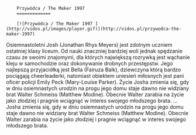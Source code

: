 
        Przywódca / The Maker 1997 
        =============
        
        [![Przywódca / The Maker 1997 ](http://vidos.pl/images/player.gif)](http://vidos.pl/przywodca-the-maker-1997)
        
        
 Osiemnastoletni Josh (Jonathan Rhys Meyers) jest zdolnym uczniem ostatniej klasy liceum. Od nauki znaczniej bardziej woli jednak spędzanie czasu ze swoimi znajomymi, dla których największą rozrywką jest wąchanie kleju w samochodzie oraz dokonywanie drobnych przestępstw. Jego najlepszą przyjaciółką jest Bella (Fairuza Balk), dziewczyna którą bardzo pociągają cheerleaderki, natomiast obiektem uniesień miłosnych jest pani oficer policji Emily Peck (Mary-Louise Parker). Życie Josha zmienia się, gdy w dniu osiemnastych urodzin na progu jego domu staje dawno nie widziany brat Walter Schmeiss (Matthew Modine). Obecnie Walter zarabia na życie jako złodziej i pragnie wciągnąć w interes swojego młodszego brata.   ... Josha zmienia się, gdy w dniu osiemnastych urodzin na progu jego domu staje dawno nie widziany brat Walter Schmeiss (Matthew Modine). Obecnie Walter zarabia na życie jako złodziej i pragnie wciągnąć w interes swojego młodszego brata.
    